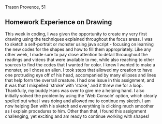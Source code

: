 Trason Provence, 51

## Homework Experience on Drawing
This week in coding, I was given the opportunity to create my very first drawing using the techniques explained throughout the focus areas. I was to sketch a self-portrait or monster using java script - focusing on learning the new codes for the shapes and how to fill them appropriately. Like any other week, I made sure to pay close attention to detail throuughout the readings and videos that were available to me, while also reaching to other sources to find the codes that I wanted for color. I knew I wanted to make a monster, so I chose an alien. I took steps that allowed my creation to have one protruding eye off of his head, accompanied by many ellipses and lines that help form the overrall creature. I had one issue in this assignment, and it was that I mispelled 'stroke' with 'stoke,' and it threw me for a loop. Thankfully, my buddy Hans was over to give me a helping hand. I also initially solved the problem by using the 'Web Console' option, which clearly spelled out what I was doing and allowed me to continue my sketch. I am now helping Ben with his sketch and everything is clicking much smoother as I explain procedures to him. Other than that, I found this assignment challenging, yet exciting and am ready to continue working with shapes!
